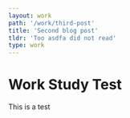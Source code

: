 ```yaml
---
layout: work
path: '/work/third-post'
title: 'Second blog post'
tldr: 'Too asdfa did not read'
type: work
---
```


# Work Study Test

This is a test